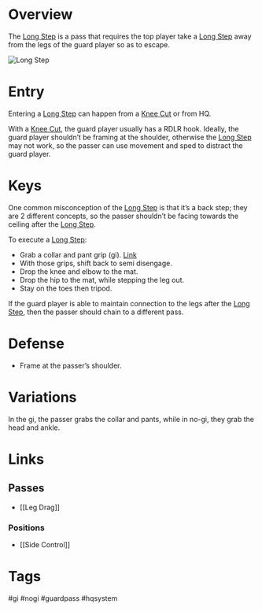 # Overview
The <u>Long Step</u> is a pass that requires the top player take a <u>Long Step</u> away from the legs of the guard player so as to escape.

![Long Step](https://cdn.evolve-mma.com/wp-content/uploads/2023/10/long-step-pass-edited.jpg)
# Entry
Entering a <u>Long Step</u> can happen from a [Knee Cut](obsidian://open?vault=Obsidian-BJJ-Notes&file=Guard%20Passes%2FKnee%20Cut) or from HQ.

With a [Knee Cut](obsidian://open?vault=Obsidian-BJJ-Notes&file=Guard%20Passes%2FKnee%20Cut), the guard player usually has a RDLR hook. Ideally, the guard player shouldn’t be framing at the shoulder, otherwise the <u>Long Step</u> may not work, so the passer can use movement and sped to distract the guard player.
# Keys
One common misconception of the <u>Long Step</u> is that it’s a back step; they are 2 different concepts, so the passer shouldn’t be facing towards the ceiling after the <u>Long Step</u>.

To execute a <u>Long Step</u>:
- Grab a collar and pant grip (gi). [Link](https://www.youtube.com/watch?v=2FIBw6DJgAw&t=7s)
- With those grips, shift back to semi disengage.
- Drop the knee and elbow to the mat.
- Drop the hip to the mat, while stepping the leg out.
- Stay on the toes then tripod.

If the guard player is able to maintain connection to the legs after the <u>Long Step</u>, then the passer should chain to a different pass.
# Defense
- Frame at the passer’s shoulder.
# Variations
In the gi, the passer grabs the collar and pants, while in no-gi, they grab the head and ankle. 
# Links
## Passes
- [[Leg Drag]]
### Positions
- [[Side Control]]
# Tags
#gi #nogi #guardpass #hqsystem 